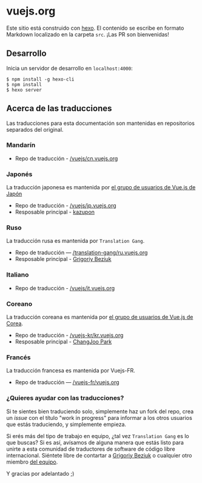 # vuejs.org

Este sitio está construido con [hexo](http://hexo.io/). El contenido se escribe en formato Markdown localizado en la carpeta `src`. ¡Las PR son bienvenidas!

## Desarrollo

Inicia un servidor de desarrollo en `localhost:4000`:

```
$ npm install -g hexo-cli
$ npm install
$ hexo server
```

## Acerca de las traducciones

Las traducciones para esta documentación son mantenidas en repositorios separados del original.

### Mandarín

* Repo de traducción - [/vuejs/cn.vuejs.org](https://github.com/vuejs/cn.vuejs.org)

### Japonés

La traducción japonesa es mantenida por [el grupo de usuarios de Vue.js de Japón](https://github.com/vuejs-jp)

* Repo de traducción - [/vuejs/jp.vuejs.org](https://github.com/vuejs/jp.vuejs.org)
* Resposable principal - [kazupon](https://github.com/kazupon)

### Ruso

La traducción rusa es mantenida por `Translation Gang`.

* Repo de traducción — [/translation-gang/ru.vuejs.org](https://github.com/translation-gang/ru.vuejs.org)
* Resposable principal - [Grigoriy Beziuk](https://gbezyuk.github.io)

### Italiano

* Repo de traducción - [/vuejs/it.vuejs.org](https://github.com/vuejs/it.vuejs.org)

### Coreano

La traducción coreana es mantenida por [el grupo de usuarios de Vue.js de Corea](https://github.com/vuejs-kr).

* Repo de traducción - [/vuejs-kr/kr.vuejs.org](https://github.com/vuejs-kr/kr.vuejs.org)
* Resposable principal - [ChangJoo Park](https://github.com/ChangJoo-Park)

### Francés

La traducción francesa es mantenida por Vuejs-FR.

* Repo de traducción — [/vuejs-fr/vuejs.org](https://github.com/vuejs-fr/vuejs.org)

### ¿Quieres ayudar con las traducciones?

Si te sientes bien traduciendo solo, simplemente haz un fork del repo, crea un _issue_ con el título "work in progress" para informar a los otros usuarios que estás traduciendo, y simplemente empieza.

Si erés más del tipo de trabajo en equipo, ¿tal vez `Translation Gang` es lo que buscas? Si es así, avísamos de alguna manera que estás listo para unirte a esta comunidad de traductores de software de código libre internacional. Siéntete libre de contartar a [Grigoriy Beziuk](https://gbezyuk.github.io) o cualquier otro miembro [del equipo](https://github.com/orgs/translation-gang/people).

Y gracias por adelantado ;)
